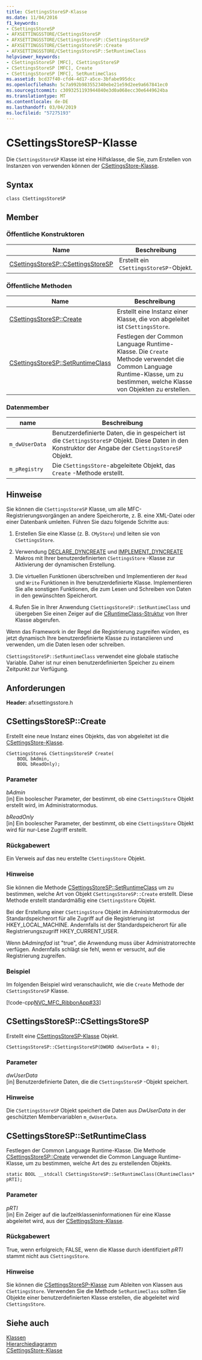 ```yaml
---
title: CSettingsStoreSP-Klasse
ms.date: 11/04/2016
f1_keywords:
- CSettingsStoreSP
- AFXSETTINGSSTORE/CSettingsStoreSP
- AFXSETTINGSSTORE/CSettingsStoreSP::CSettingsStoreSP
- AFXSETTINGSSTORE/CSettingsStoreSP::Create
- AFXSETTINGSSTORE/CSettingsStoreSP::SetRuntimeClass
helpviewer_keywords:
- CSettingsStoreSP [MFC], CSettingsStoreSP
- CSettingsStoreSP [MFC], Create
- CSettingsStoreSP [MFC], SetRuntimeClass
ms.assetid: bcd37f40-cfd4-4d17-a5ce-3bfabe995dcc
ms.openlocfilehash: 5c7a992b983552340ebe21e59d2ee9a667841ec0
ms.sourcegitcommit: c3093251193944840e3d0a068ecc30e6449624ba
ms.translationtype: MT
ms.contentlocale: de-DE
ms.lasthandoff: 03/04/2019
ms.locfileid: "57275193"
---
```

# <a name="csettingsstoresp-class"></a>CSettingsStoreSP-Klasse

Die `CSettingsStoreSP` Klasse ist eine Hilfsklasse, die Sie, zum Erstellen von Instanzen von verwenden können der [CSettingsStore-Klasse](../../mfc/reference/csettingsstore-class.md).

## <a name="syntax"></a>Syntax

```
class CSettingsStoreSP
```

## <a name="members"></a>Member

### <a name="public-constructors"></a>Öffentliche Konstruktoren

|Name|Beschreibung|
|----------|-----------------|
|[CSettingsStoreSP::CSettingsStoreSP](#csettingsstoresp)|Erstellt ein `CSettingsStoreSP`-Objekt.|

### <a name="public-methods"></a>Öffentliche Methoden

|Name|Beschreibung|
|----------|-----------------|
|[CSettingsStoreSP::Create](#create)|Erstellt eine Instanz einer Klasse, die von abgeleitet ist `CSettingsStore`.|
|[CSettingsStoreSP::SetRuntimeClass](#setruntimeclass)|Festlegen der Common Language Runtime-Klasse. Die `Create` Methode verwendet die Common Language Runtime-Klasse, um zu bestimmen, welche Klasse von Objekten zu erstellen.|

### <a name="data-members"></a>Datenmember

|name|Beschreibung|
|----------|-----------------|
|`m_dwUserData`|Benutzerdefinierte Daten, die in gespeichert ist die `CSettingsStoreSP` Objekt. Diese Daten in den Konstruktor der Angabe der `CSettingsStoreSP` Objekt.|
|`m_pRegistry`|Die `CSettingsStore`-abgeleitete Objekt, das `Create` -Methode erstellt.|

## <a name="remarks"></a>Hinweise

Sie können die `CSettingsStoreSP` Klasse, um alle MFC-Registrierungsvorgängen an andere Speicherorte, z. B. eine XML-Datei oder einer Datenbank umleiten. Führen Sie dazu folgende Schritte aus:

1. Erstellen Sie eine Klasse (z. B. `CMyStore`) und leiten sie von `CSettingsStore`.

1. Verwendung [DECLARE_DYNCREATE](run-time-object-model-services.md#declare_dyncreate) und [IMPLEMENT_DYNCREATE](run-time-object-model-services.md#implement_dyncreate) Makros mit Ihrer benutzerdefinierten `CSettingsStore` -Klasse zur Aktivierung der dynamischen Erstellung.

1. Die virtuellen Funktionen überschreiben und Implementieren der `Read` und `Write` Funktionen in Ihre benutzerdefinierte Klasse. Implementieren Sie alle sonstigen Funktionen, die zum Lesen und Schreiben von Daten in den gewünschten Speicherort.

1. Rufen Sie in Ihrer Anwendung `CSettingsStoreSP::SetRuntimeClass` und übergeben Sie einen Zeiger auf die [CRuntimeClass-Struktur](../../mfc/reference/cruntimeclass-structure.md) von Ihrer Klasse abgerufen.

Wenn das Framework in der Regel die Registrierung zugreifen würden, es jetzt dynamisch Ihre benutzerdefinierte Klasse zu instanziieren und verwenden, um die Daten lesen oder schreiben.

`CSettingsStoreSP::SetRuntimeClass` verwendet eine globale statische Variable. Daher ist nur einen benutzerdefinierten Speicher zu einem Zeitpunkt zur Verfügung.

## <a name="requirements"></a>Anforderungen

**Header:** afxsettingsstore.h

##  <a name="create"></a>  CSettingsStoreSP::Create

Erstellt eine neue Instanz eines Objekts, das von abgeleitet ist die [CSettingsStore-Klasse](../../mfc/reference/csettingsstore-class.md).

```
CSettingsStore& CSettingsStoreSP Create(
    BOOL bAdmin,
    BOOL bReadOnly);
```

### <a name="parameters"></a>Parameter

*bAdmin*<br/>
[in] Ein boolescher Parameter, der bestimmt, ob eine `CSettingsStore` Objekt erstellt wird, im Administratormodus.

*bReadOnly*<br/>
[in] Ein boolescher Parameter, der bestimmt, ob eine `CSettingsStore` Objekt wird für nur-Lese Zugriff erstellt.

### <a name="return-value"></a>Rückgabewert

Ein Verweis auf das neu erstellte `CSettingsStore` Objekt.

### <a name="remarks"></a>Hinweise

Sie können die Methode [CSettingsStoreSP::SetRuntimeClass](#setruntimeclass) um zu bestimmen, welche Art von Objekt `CSettingsStoreSP::Create` erstellt. Diese Methode erstellt standardmäßig eine `CSettingsStore` Objekt.

Bei der Erstellung einer `CSettingsStore` Objekt im Administratormodus der Standardspeicherort für alle Zugriff auf die Registrierung ist HKEY_LOCAL_MACHINE. Andernfalls ist der Standardspeicherort für alle Registrierungszugriff HKEY_CURRENT_USER.

Wenn *bAdminpfad* ist "true", die Anwendung muss über Administratorrechte verfügen. Andernfalls schlägt sie fehl, wenn er versucht, auf die Registrierung zugreifen.

### <a name="example"></a>Beispiel

Im folgenden Beispiel wird veranschaulicht, wie die `Create` Methode der `CSettingsStoreSP` Klasse.

[!code-cpp[NVC_MFC_RibbonApp#33](../../mfc/reference/codesnippet/cpp/csettingsstoresp-class_1.cpp)]

##  <a name="csettingsstoresp"></a>  CSettingsStoreSP::CSettingsStoreSP

Erstellt eine [CSettingsStoreSP-Klasse](../../mfc/reference/csettingsstoresp-class.md) Objekt.

```
CSettingsStoreSP::CSettingsStoreSP(DWORD dwUserData = 0);
```

### <a name="parameters"></a>Parameter

*dwUserData*<br/>
[in] Benutzerdefinierte Daten, die die `CSettingsStoreSP` -Objekt speichert.

### <a name="remarks"></a>Hinweise

Die `CSettingsStoreSP` Objekt speichert die Daten aus *DwUserData* in der geschützten Membervariablen `m_dwUserData`.

##  <a name="setruntimeclass"></a>  CSettingsStoreSP::SetRuntimeClass

Festlegen der Common Language Runtime-Klasse. Die Methode [CSettingsStoreSP::Create](#create) verwendet die Common Language Runtime-Klasse, um zu bestimmen, welche Art des zu erstellenden Objekts.

```
static BOOL __stdcall CSettingsStoreSP::SetRuntimeClass(CRuntimeClass* pRTI);
```

### <a name="parameters"></a>Parameter

*pRTI*<br/>
[in] Ein Zeiger auf die laufzeitklasseninformationen für eine Klasse abgeleitet wird, aus der [CSettingsStore-Klasse](../../mfc/reference/csettingsstore-class.md).

### <a name="return-value"></a>Rückgabewert

True, wenn erfolgreich; FALSE, wenn die Klasse durch identifiziert *pRTI* stammt nicht aus `CSettingsStore`.

### <a name="remarks"></a>Hinweise

Sie können die [CSettingsStoreSP-Klasse](../../mfc/reference/csettingsstoresp-class.md) zum Ableiten von Klassen aus `CSettingsStore`. Verwenden Sie die Methode `SetRuntimeClass` sollten Sie Objekte einer benutzerdefinierten Klasse erstellen, die abgeleitet wird `CSettingsStore`.

## <a name="see-also"></a>Siehe auch

[Klassen](../../mfc/reference/mfc-classes.md)<br/>
[Hierarchiediagramm](../../mfc/hierarchy-chart.md)<br/>
[CSettingsStore-Klasse](../../mfc/reference/csettingsstore-class.md)
